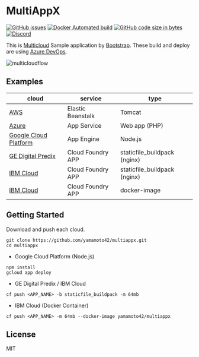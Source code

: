 # MultiAppX

[![GitHub issues](https://img.shields.io/github/issues/yamamoto42/multiappx.svg)](https://github.com/yamamoto42/multiappx)
[![Docker Automated build](https://img.shields.io/docker/automated/yamamoto42/multiappx.svg)](https://hub.docker.com/r/yamamoto42/multiappx/)
[![GitHub code size in bytes](https://img.shields.io/github/languages/code-size/yamamoto42/multiappx.svg)](https://github.com/yamamoto42/multiappx)
[![Discord](https://img.shields.io/discord/492866063051128852.svg)](https://discordapp.com/channels/492866063051128852)

This is [Multicloud](https://en.wikipedia.org/wiki/Multicloud) Sample application by [Bootstrap](http://getbootstrap.com/).
These build and deploy are using [Azure DevOps](https://azure.microsoft.com/en-us/services/devops/).

![multicloudflow](https://github.com/yamamoto42/multiappx/blob/master/images/multicloud.png)

## Examples
|  cloud  |  service  |   type  |
|  ----  |  ----  |  ----  |
|  [AWS](http://hy01env.3rwrm5immp.us-west-2.elasticbeanstalk.com/) | Elastic Beanstalk | Tomcat |
| [Azure](http://hy01app.azurewebsites.net/) | App Service | Web app (PHP) |
| [Google Cloud Platform](https://hy01pj1.appspot.com/) | App Engine | Node.js |
| [GE Digital Predix](https://hy01app.run.aws-usw02-pr.ice.predix.io) |  Cloud Foundry APP  | staticfile_buildpack (nginx) |
| [IBM Cloud](https://hy01app.mybluemix.net/) |  Cloud Foundry APP  | staticfile_buildpack (nginx) |
| [IBM Cloud](http://hy01apc.mybluemix.net/) |  Cloud Foundry APP  | docker-image |

## Getting Started

Download and push each cloud.
```
git clone https://github.com/yamamoto42/multiappx.git
cd multiappx
```

- Google Cloud Platform (Node.js)
```
npm install
gcloud app deploy
```

- GE Digital Predix / IBM Cloud
```
cf push <APP_NAME> -b staticfile_buildpack -m 64mb
```

- IBM Cloud (Docker Container)
```
cf push <APP_NAME> -m 64mb --docker-image yamamoto42/multiappx
```

## License

MIT
